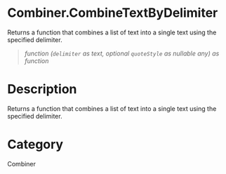 # Combiner.CombineTextByDelimiter
Returns a function that combines a list of text into a single text using the specified delimiter.
> _function (<code>delimiter</code> as text, optional <code>quoteStyle</code> as nullable any) as function_

# Description 
Returns a function that combines a list of text into a single text using the specified delimiter.
# Category 
Combiner

